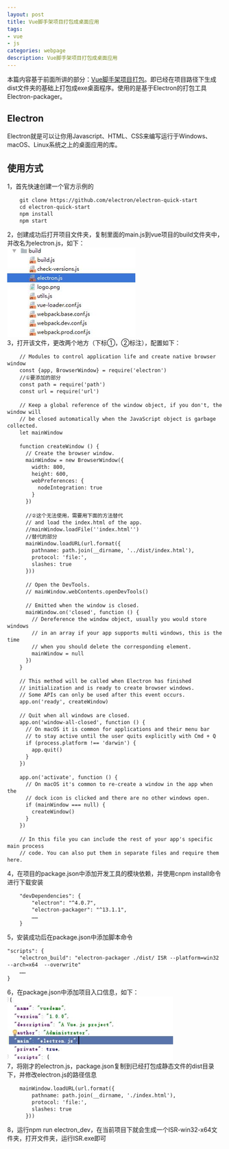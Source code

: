 ```yaml
---
layout: post
title: Vue脚手架项目打包成桌面应用
tags:
- vue
- js
categories: webpage
description: Vue脚手架项目打包成桌面应用
---
```

本篇内容基于前面所讲的部分：[Vue脚手架项目打包](https://skycrumbing.github.io/webpage/2019/03/06/vueWebpackage/ "Vue脚手架项目打包")。即已经在项目路径下生成dist文件夹的基础上打包成exe桌面程序。使用的是基于Electron的打包工具Electron-packager。  

<!-- more -->

## Electron  
Electron就是可以让你用Javascript、HTML、CSS来编写运行于Windows、macOS、Linux系统之上的桌面应用的库。  
## 使用方式    
1，首先快速创建一个官方示例的  
```
	git clone https://github.com/electron/electron-quick-start
	cd electron-quick-start
	npm install
	npm start
```
2，创建成功后打开项目文件夹，复制里面的main.js到vue项目的build文件夹中，并改名为electron.js，如下：  
![build文件夹结构](\assets\img\vue_pack2exe_1.jpg)  
3，打开该文件，更改两个地方（下标①，②标注），配置如下：  
```
	// Modules to control application life and create native browser window
	const {app, BrowserWindow} = require('electron')
	//①要添加的部分
	const path = require('path')
	const url = require('url')

	// Keep a global reference of the window object, if you don't, the window will
	// be closed automatically when the JavaScript object is garbage collected.
	let mainWindow

	function createWindow () {
	  // Create the browser window.
	  mainWindow = new BrowserWindow({
		width: 800,
		height: 600,
		webPreferences: {
		  nodeIntegration: true
		}
	  })

	  //②这个无法使用，需要用下面的方法替代
	  // and load the index.html of the app.
	  //mainWindow.loadFile(''index.html'')
	  //替代的部分
	  mainWindow.loadURL(url.format({
		pathname: path.join(__dirname, '../dist/index.html'),
		protocol: 'file:',
		slashes: true
	  }))

	  // Open the DevTools.
	  // mainWindow.webContents.openDevTools()

	  // Emitted when the window is closed.
	  mainWindow.on('closed', function () {
		// Dereference the window object, usually you would store windows
		// in an array if your app supports multi windows, this is the time
		// when you should delete the corresponding element.
		mainWindow = null
	  })
	}

	// This method will be called when Electron has finished
	// initialization and is ready to create browser windows.
	// Some APIs can only be used after this event occurs.
	app.on('ready', createWindow)

	// Quit when all windows are closed.
	app.on('window-all-closed', function () {
	  // On macOS it is common for applications and their menu bar
	  // to stay active until the user quits explicitly with Cmd + Q
	  if (process.platform !== 'darwin') {
		app.quit()
	  }
	})

	app.on('activate', function () {
	  // On macOS it's common to re-create a window in the app when the
	  // dock icon is clicked and there are no other windows open.
	  if (mainWindow === null) {
		createWindow()
	  }
	})

	// In this file you can include the rest of your app's specific main process
	// code. You can also put them in separate files and require them here.
```
4，在项目的package.json中添加开发工具的模块依赖，并使用cnpm install命令进行下载安装  
```
	"devDependencies": {
		"electron": "^4.0.7",
		"electron-packager": "^13.1.1",
		……
	}
```
5，安装成功后在package.json中添加脚本命令  
```
"scripts": {
	"electron_build": "electron-packager ./dist/ ISR --platform=win32 --arch=x64  --overwrite"
	……
}

```
6，在package.json中添加项目入口信息，如下：  
![项目入口信息](\assets\img\vue_pack2exe_2.jpg)  
7，将刚才的electron.js，package.json复制到已经打包成静态文件的dist目录下，并修改electron.js的路径信息  
```
	mainWindow.loadURL(url.format({
		pathname: path.join(__dirname, './index.html'),
		protocol: 'file:',
		slashes: true
	  }))
```
8，运行npm run electron_dev，在当前项目下就会生成一个ISR-win32-x64文件夹，打开文件夹，运行ISR.exe即可
